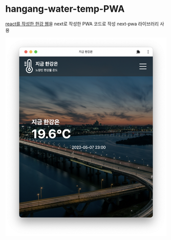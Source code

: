 # hangang-water-temp-PWA

<a href="https://github.com/baejoonsoo/hangang-water-temp">react를 작성한 한강 웹</a>을 next로 작성한 PWA 코드로 작성
next-pwa 라이브러리 사용

<img src="./public/previewImg.png" alt="d">
